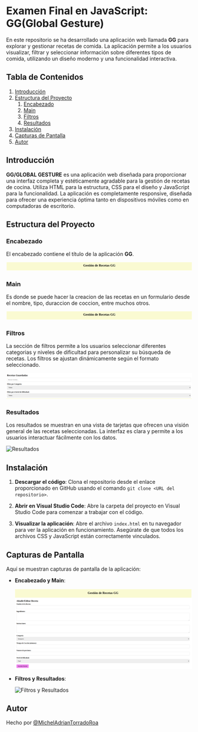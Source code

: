 # Examen Final en JavaScript: GG(Global Gesture)

En este repositorio se ha desarrollado una aplicación web llamada **GG** para explorar y gestionar recetas de comida. La aplicación permite a los usuarios visualizar, filtrar y seleccionar información sobre diferentes tipos de comida, utilizando un diseño moderno y una funcionalidad interactiva.

## Tabla de Contenidos

1. [Introducción](#introducción)
2. [Estructura del Proyecto](#estructura-del-proyecto)
    1. [Encabezado](#encabezado)
    2. [Main](#main)
    3. [Filtros](#filtros)
    4. [Resultados](#resultados)
3. [Instalación](#instalación)
4. [Capturas de Pantalla](#capturas-de-pantalla)
5. [Autor](#autor)

## Introducción

**GG/GLOBAL GESTURE** es una aplicación web diseñada para proporcionar una interfaz completa y estéticamente agradable para la gestión de recetas de cocina. Utiliza HTML para la estructura, CSS para el diseño y JavaScript para la funcionalidad. La aplicación es completamente responsive, diseñada para ofrecer una experiencia óptima tanto en dispositivos móviles como en computadoras de escritorio.

## Estructura del Proyecto

### Encabezado

El encabezado contiene el título de la aplicación **GG**.

![Encabezado](<encabezado.png>)

### Main

Es donde se puede hacer la creacion de las recetas en un formulario desde el nombre, tipo, duraccion de coccion, entre muchos otros.

![Main](<encabezado.png>)

### Filtros

La sección de filtros permite a los usuarios seleccionar diferentes categorias y niveles de dificultad para personalizar su búsqueda de recetas. Los filtros se ajustan dinámicamente según el formato seleccionado.

![Filtros](<filtros.png>)

### Resultados

Los resultados se muestran en una vista de tarjetas que ofrecen una visión general de las recetas seleccionadas. La interfaz es clara y permite a los usuarios interactuar fácilmente con los datos.

![Resultados](<resultados.png>)


## Instalación

1. **Descargar el código**: Clona el repositorio desde el enlace proporcionado en GitHub usando el comando `git clone <URL del repositorio>`.

2. **Abrir en Visual Studio Code**: Abre la carpeta del proyecto en Visual Studio Code para comenzar a trabajar con el código.

3. **Visualizar la aplicación**: Abre el archivo `index.html` en tu navegador para ver la aplicación en funcionamiento. Asegúrate de que todos los archivos CSS y JavaScript están correctamente vinculados.

## Capturas de Pantalla

Aquí se muestran capturas de pantalla de la aplicación:

- **Encabezado y Main**:

    ![Encabezado y Main](<encabezado-main.png>)

- **Filtros y Resultados**:

    ![Filtros y Resultados](<filtros-resultados.png>)

## Autor

Hecho por [@MichelAdrianTorradoRoa](https://github.com/MichelAdrianTorradoRoa)